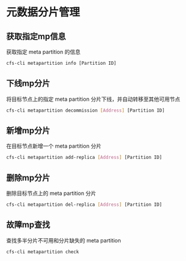 # 元数据分片管理

## 获取指定mp信息

获取指定 meta partition 的信息

```bash
cfs-cli metapartition info [Partition ID]
```

## 下线mp分片

将目标节点上的指定 meta partition 分片下线，并自动转移至其他可用节点

```bash
cfs-cli metapartition decommission [Address] [Partition ID]
```

## 新增mp分片

在目标节点新增一个 meta partition 分片

```bash
cfs-cli metapartition add-replica [Address] [Partition ID]
```

## 删除mp分片

删除目标节点上的 meta partition 分片

```bash
cfs-cli metapartition del-replica [Address] [Partition ID]
```

## 故障mp查找

查找多半分片不可用和分片缺失的 meta partition

```bash
cfs-cli metapartition check
```
